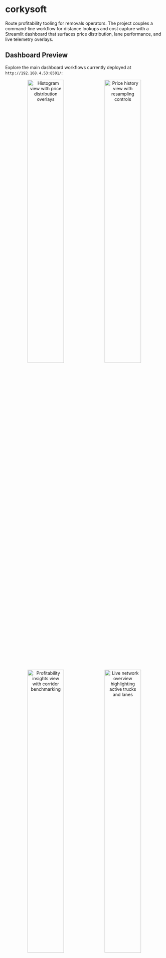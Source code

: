# corkysoft

Route profitability tooling for removals operators. The project couples a command-line workflow for distance lookups and cost capture with a Streamlit dashboard that surfaces price distribution, lane performance, and live telemetry overlays.

## Dashboard Preview

Explore the main dashboard workflows currently deployed at `http://192.168.4.53:8501/`:

<div align="center">
  <img src="docs/img/dashboard-histogram.png" alt="Histogram view with price distribution overlays" width="48%" />
  <img src="docs/img/dashboard-price-history.png" alt="Price history view with resampling controls" width="48%" />
</div>
<div align="center">
  <img src="docs/img/dashboard-profitability.png" alt="Profitability insights view with corridor benchmarking" width="48%" />
  <img src="docs/img/dashboard-live-network.png" alt="Live network overview highlighting active trucks and lanes" width="48%" />
</div>
<div align="center">
  <img src="docs/img/dashboard-route-maps.png" alt="Route maps tab showcasing deck.gl corridor overlays" width="48%" />
  <img src="docs/img/dashboard-quote-builder.png" alt="Quote builder tab with client enrichment helpers" width="48%" />
</div>
<div align="center">
  <img src="docs/img/dashboard-optimizer.png" alt="Optimizer tab recommending corridor uplifts" width="60%" />
</div>

## Table of Contents
- [Overview](#overview)
- [Key Components](#key-components)
- [Features](#features)
  - [CLI Toolkit](#cli-toolkit)
  - [Streamlit Dashboard](#streamlit-dashboard)
  - [Analytics Helpers](#analytics-helpers)
- [Getting Started](#getting-started)
- [Configuration](#configuration)
- [Usage](#usage)
  - [Command-Line Commands](#command-line-commands)
  - [Dashboard Workflows](#dashboard-workflows)
  - [Telemetry & Live Data](#telemetry--live-data)
- [Data Model & Storage](#data-model--storage)
- [Testing](#testing)
- [Documentation](#documentation)
- [Roadmap](#roadmap)

## Overview

`corkysoft` streamlines pricing analysis for moving and logistics teams by combining:
- Routing via [OpenRouteService](https://openrouteservice.org) with caching, address normalisation, and SQLite persistence.
- A Streamlit dashboard for exploring $/m³ distribution, lane margins, profitability overlays, and historical trends.
- Batch import/export helpers, mock telemetry ingestion, and a simplex-based profit optimiser to support planning exercises.

## Key Components

- `dashboard/app.py`: Streamlit entry point and UI layout.
- `dashboard/components/`: Reusable Streamlit widgets.
- `analytics/`: Data access, pricing insights, export helpers, and live data processing.
- `analytics/db.py`: Connection helpers and schema bootstrap.
- `docs/`: Feature specs such as `live_network_overview.md` and `price_history.md`.
- `routes_to_sqlite.py`: CLI for geocoding, routing, and cost capture.
- `tests/`: Pytest suites mirroring the main feature areas.

## Features

### CLI Toolkit

- Lookup driving distance (km) and duration (hours) between city names or addresses.
- Estimate billable costs using hourly and per-km rates with private cost ledgers per job.
- Cache geocodes and resolved addresses to minimise API calls.
- Normalise Australian street abbreviations and persist results in SQLite (`routes.db` by default).
- Import/export CSV datasets, including MoveWare-style history.

### Streamlit Dashboard

Launch with:

```bash
streamlit run dashboard/app.py
```

The dashboard surfaces:
- Histogram of $/m³ with configurable break-even bands, fitted curve diagnostics, and CSV export.
- Dataset selector that blends imported history, saved quick quotes, and live telemetry snapshots.
- Profitability tabs comparing $/m³, $/km, quoted versus cost-derived margins, and outlier tables.
- Interactive Mapbox map with corridor colouring, isochrone shading, lane filters, and density heatmaps.
- Live network view that highlights active trucks, lane profitability, and telemetry clusters.
- Quote builder with client dedupe, optional attachments, and quick-quote support without forcing customer records.
- Optimiser tab recommending corridor price uplifts and exportable action lists.
- Price history traces with daily/weekly/monthly resampling, prior-year comparisons, and lane box plots (see `docs/price_history.md`).

### Analytics Helpers

- Profitability exports: `analytics.price_distribution.build_profitability_export`.
- Corridor analytics: `analytics.price_distribution.aggregate_corridor_performance`.
- Simplex optimiser: `profit_optimizer.ProfitOptimizer` for evaluating constrained job mixes.
- HTML map generator: `map_jobs.py --show-actual` to compare straight-line vs routed geometry.

## Getting Started

Clone the repository and install dependencies inside a virtual environment:

```bash
python3 -m venv venv
source venv/bin/activate
pip install -r requirements.txt
```

## Configuration

Set your OpenRouteService API key so geocoding and routing calls can succeed:

```bash
export ORS_API_KEY="your_key_here"
```

Optional environment variables:

- `ROUTES_DB`: Path to the SQLite database (default `routes.db`).
- `ORS_COUNTRY`: Default country context for geocoding (default `Australia`).
- `CORKYSOFT_DB`: Alternate variable for pointing the dashboard at another SQLite database.

Commands that do not hit the OpenRouteService API (`add`, `add-csv`, `list`, `cost`, and `map` when geometry exists) work without the key.

## Usage

### Command-Line Commands

Invoke the CLI via:

```bash
python routes_to_sqlite.py <command> [options]
```

Common commands:

- Add a job:
  ```bash
  python routes_to_sqlite.py add "Melbourne" "Sydney" --hourly 200 --perkm 0.8
  ```
- Add jobs from CSV:
  ```bash
  python routes_to_sqlite.py add-csv jobs.csv
  ```
  `jobs.csv` must include headers such as `origin,destination,hourly_rate,per_km_rate,country`.
- Process pending jobs (fetch distance/duration via ORS):
  ```bash
  python routes_to_sqlite.py run
  ```
- Review stored jobs:
  ```bash
  python routes_to_sqlite.py list
  ```
- Track internal costs privately:
  ```bash
  python routes_to_sqlite.py cost add 1 crew --quantity 12 --rate 45 --unit hr --description "Crew wages"
  python routes_to_sqlite.py cost summary 1
  ```
- Import historical jobs with automatic geocoding and routing:
  ```bash
  python routes_to_sqlite.py import-history historical_jobs.csv --geocode --route
  ```
- Render an interactive map (add `--show-actual` to overlay routed geometry):
  ```bash
  python map_jobs.py --out routes_map.html
  ```

### Dashboard Workflows

- Initialise tables from the sidebar if starting with an empty database.
- Use the historical CSV uploader to ingest data mirroring the CLI headers (`date`, `origin`, `destination`, `m3`, `quoted_price`, `client`).
- Switch datasets between historical jobs, saved quick quotes, and live telemetry samples.
- Expand **Client details** in the quote builder for dedupe suggestions across name, phone, and address.
- Enable the live profitability view to expose corridor colour balancing, margin overlays, and hover diagnostics.

### Telemetry & Live Data

The Streamlit map expects live data in `truck_positions` and `active_routes`. A mock ingestor keeps these tables warm:

```bash
python -m analytics.ingest_live_data --interval 5 --iterations 0
```

Flags:
- `--interval`: Seconds between updates.
- `--iterations`: Number of cycles (omit for continuous streaming).
- `--trucks`: Override the seeded truck identifiers.

Historical jobs with geocoded origins/destinations backfill the mock data so the map always has active corridors.

## Data Model & Storage

- SQLite database defaults to `routes.db` in the project root.
- Schema helpers (table creation, migrations, connection scopes) live in `analytics/db.py`.
- `global_parameters` stores network-wide cost settings that feed the dashboard break-even engine.
- Corridor aggregation utilities produce bidirectional lanes and profitability KPIs for systemic diagnostics.

## Testing

Run the full test suite with:

```bash
pytest
```

Target a specific area via `pytest tests/test_price_distribution.py` or similar when iterating quickly.

## Documentation

- `docs/live_network_overview.md`: Functional spec for the profitability-focused network map.
- `docs/price_history.md`: Reference for the price history analytics and lane comparisons.
- `docs/mock_telemetry_workflow.md`: Details of the telemetry ingestion harness.
- `ROADMAP.md`: Active deliverables, progress snapshot, and upcoming work.

## Roadmap

See `ROADMAP.md` for the full delivery plan, status flags, and next steps across routing, analytics, telemetry, and governance.

